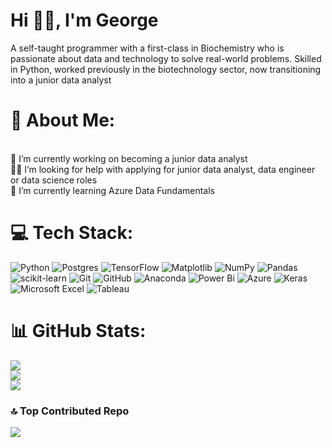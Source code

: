 # Hi 👋🏿, I'm George</h1>
A self-taught programmer with a first-class in Biochemistry who is passionate about data and technology to solve real-world problems. Skilled in Python, worked previously in the biotechnology sector, now transitioning into a junior data analyst

# 💫 About Me:
<br>🔭 I’m currently working on becoming a junior data analyst<br>🤝🏿 I’m looking for help with applying for junior data analyst, data engineer or data science roles<br>🌱 I’m currently learning Azure Data Fundamentals<br>


# 💻 Tech Stack:
![Python](https://img.shields.io/badge/python-3670A0?style=for-the-badge&logo=python&logoColor=ffdd54) ![Postgres](https://img.shields.io/badge/postgres-%23316192.svg?style=for-the-badge&logo=postgresql&logoColor=white) ![TensorFlow](https://img.shields.io/badge/TensorFlow-%23FF6F00.svg?style=for-the-badge&logo=TensorFlow&logoColor=white) ![Matplotlib](https://img.shields.io/badge/Matplotlib-%23ffffff.svg?style=for-the-badge&logo=Matplotlib&logoColor=black) ![NumPy](https://img.shields.io/badge/numpy-%23013243.svg?style=for-the-badge&logo=numpy&logoColor=white) ![Pandas](https://img.shields.io/badge/pandas-%23150458.svg?style=for-the-badge&logo=pandas&logoColor=white) ![scikit-learn](https://img.shields.io/badge/scikit--learn-%23F7931E.svg?style=for-the-badge&logo=scikit-learn&logoColor=white) ![Git](https://img.shields.io/badge/git-%23F05033.svg?style=for-the-badge&logo=git&logoColor=white) ![GitHub](https://img.shields.io/badge/github-%23121011.svg?style=for-the-badge&logo=github&logoColor=white) ![Anaconda](https://img.shields.io/badge/Anaconda-%2344A833.svg?style=for-the-badge&logo=anaconda&logoColor=white) ![Power Bi](https://img.shields.io/badge/power_bi-F2C811?style=for-the-badge&logo=powerbi&logoColor=black) ![Azure](https://img.shields.io/badge/azure-%230072C6.svg?style=for-the-badge&logo=microsoftazure&logoColor=white) ![Keras](https://img.shields.io/badge/Keras-%23D00000.svg?style=for-the-badge&logo=Keras&logoColor=white) ![Microsoft Excel](https://img.shields.io/badge/Microsoft_Excel-217346?style=for-the-badge&logo=microsoft-excel&logoColor=white) ![Tableau](https://img.shields.io/badge/Tableau-E97627.svg?style=for-the-badge&logo=Tableau&logoColor=white)

# 📊 GitHub Stats:
![](https://github-readme-stats.vercel.app/api?username=gappeah&theme=dark&hide_border=false&include_all_commits=true&count_private=true)<br/>
![](https://github-readme-streak-stats.herokuapp.com/?user=gappeah&theme=dark&hide_border=false)<br/>
![](https://github-readme-stats.vercel.app/api/top-langs/?username=gappeah&theme=dark&hide_border=false&include_all_commits=true&count_private=true&layout=compact)

### 🔝 Top Contributed Repo
![](https://github-contributor-stats.vercel.app/api?username=gappeah&limit=5&theme=dark&combine_all_yearly_contributions=true)

<!-- Proudly created with GPRM ( https://gprm.itsvg.in ) -->
